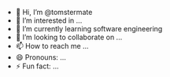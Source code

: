 - 👋 Hi, I’m @tomstermate
- 👀 I’m interested in ...
- 🌱 I’m currently learning software engineering 
- 💞️ I’m looking to collaborate on ...
- 📫 How to reach me ...
- 😄 Pronouns: ...
- ⚡ Fun fact: ...

<!---
tomstermate/tomstermate is a ✨ special ✨ repository because its `README.md` (this file) appears on your GitHub profile.
You can click the Preview link to take a look at your changes.
--->
